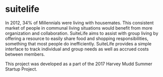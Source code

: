 # suitelife
In 2012, 34% of Millennials were living with housemates. This consistent market of people in communal living situations would benefit from more organization and collaboration. SuiteLife aims to assist with group living by offering a resource to easily share food and shopping responsibilities, something that most people do inefficiently. SuiteLife provides a simple interface to track individual and group needs as well as accrued costs between members. 

 This project was developed as a part of the 2017 Harvey Mudd Summer Startup Project. 
